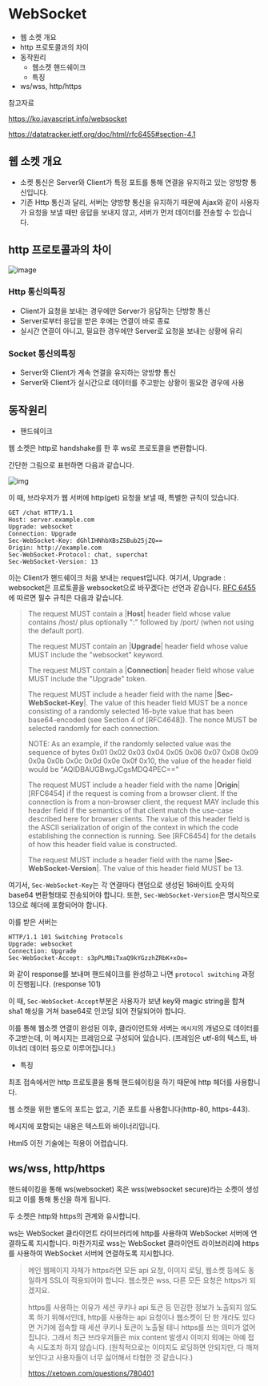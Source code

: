 # WebSocket

- 웹 소켓 개요
- http 프로토콜과의 차이
- 동작원리
  - 웹소켓 핸드쉐이크
  - 특징
- ws/wss, http/https



참고자료

https://ko.javascript.info/websocket

https://datatracker.ietf.org/doc/html/rfc6455#section-4.1

## 웹 소켓 개요

- 소켓 통신은 Server와 Client가 특정 포트를 통해 연결을 유지하고 있는 양방향 통신입니다.
- 기존 Http 통신과 달리, 서버는 양방향 통신을 유지하기 때문에 Ajax와 같이 사용자가 요청을 보낼 때만 응답을 보내지 않고, 서버가 먼저 데이터를 전송할 수 있습니다.



## http 프로토콜과의 차이

![image](https://user-images.githubusercontent.com/57826388/95358518-1ca49780-0904-11eb-9386-e4ecb76381d6.png)

### **Http 통신의특징**

- Client가 요청을 보내는 경우에만 Server가 응답하는 단방향 통신
- Server로부터 응답을 받은 후에는 연결이 바로 종료
- 실시간 연결이 아니고, 필요한 경우에만 Server로 요청을 보내는 상황에 유리



### **Socket 통신의특징**

- Server와 Client가 계속 연결을 유지하는 양방향 통신
- Server와 Client가 실시간으로 데이터를 주고받는 상황이 필요한 경우에 사용



## 동작원리

- 핸드쉐이크

웹 소켓은 http로 handshake를 한 후 ws로 프로토콜을 변환합니다.

간단한 그림으로 표현하면 다음과 같습니다.

![img](https://media.vlpt.us/images/pbg0205/post/ee268b65-79f0-4405-abcf-b939667b6116/%EC%9B%B9%20%EC%86%8C%EC%BC%93%20%EA%B0%84%EB%8B%A8%20%EC%A0%95%EB%A6%AC.PNG)

이 때, 브라우저가 웹 서버에 http(get) 요청을 보낼 때, 특별한 규칙이 있습니다.

```http
GET /chat HTTP/1.1
Host: server.example.com
Upgrade: websocket
Connection: Upgrade
Sec-WebSocket-Key: dGhlIHNhbXBsZSBub25jZQ==
Origin: http://example.com
Sec-WebSocket-Protocol: chat, superchat
Sec-WebSocket-Version: 13
```

이는 Client가 핸드쉐이크 처음 보내는 request입니다. 여기서, Upgrade : websocket은 프로토콜을 websocket으로 바꾸겠다는 선언과 같습니다. [RFC 6455](https://datatracker.ietf.org/doc/html/rfc6455#section-4.1)에 따르면 필수 규칙은 다음과 같습니다.

>
>
>The request MUST contain a |**Host**| header field whose value
>        contains /host/ plus optionally ":" followed by /port/ (when not
>        using the default port).
>
>The request MUST contain an |**Upgrade**| header field whose value
>        MUST include the "websocket" keyword.
>
>The request MUST contain a |**Connection**| header field whose value
>        MUST include the "Upgrade" token.
>
>The request MUST include a header field with the name
>        |**Sec-WebSocket-Key**|.  The value of this header field MUST be a
>        nonce consisting of a randomly selected 16-byte value that has
>        been base64-encoded (see Section 4 of [RFC4648]).  The nonce
>        MUST be selected randomly for each connection.
>
>NOTE: As an example, if the randomly selected value was the
>sequence of bytes 0x01 0x02 0x03 0x04 0x05 0x06 0x07 0x08 0x09
>0x0a 0x0b 0x0c 0x0d 0x0e 0x0f 0x10, the value of the header
>field would be "AQIDBAUGBwgJCgsMDQ4PEC=="
>
>The request MUST include a header field with the name |**Origin**|
>        [RFC6454] if the request is coming from a browser client.  If
>        the connection is from a non-browser client, the request MAY
>        include this header field if the semantics of that client match
>        the use-case described here for browser clients.  The value of
>        this header field is the ASCII serialization of origin of the
>        context in which the code establishing the connection is
>        running.  See [RFC6454] for the details of how this header field
>        value is constructed.
>
>The request MUST include a header field with the name
>        |**Sec-WebSocket-Version**|.  The value of this header field MUST be
>        13.

여기서, `Sec-WebSocket-Key`는 각 연결마다 랜덤으로 생성된 16바이트 숫자의 base64 변환형태로 전송되어야 합니다. 또한, `Sec-WebSocket-Version`은 명시적으로 13으로 헤더에 포함되어야 합니다.

이를 받은 서버는

```http
HTTP/1.1 101 Switching Protocols
Upgrade: websocket
Connection: Upgrade
Sec-WebSocket-Accept: s3pPLMBiTxaQ9kYGzzhZRbK+xOo=
```

와 같이 response를 보내며 핸드쉐이크를 완성하고 나면 `protocol switching` 과정이 진행됩니다. (response 101)

이 때, `Sec-WebSocket-Accept`부분은 사용자가 보낸 key와 magic string을 합쳐 sha1 해싱을 거쳐 base64로 인코딩 되어 전달되어야 합니다.



이를 통해 웹소켓 연결이 완성된 이후, 클라이언트와 서버는 `메시지`의 개념으로 데이터를 주고받는데, 이 메시지는 프레임으로 구성되어 있습니다. (프레임은 utf-8의 텍스트, 바이너리 데이터 등으로 이루어집니다.)



- 특징

최초 접속에서만 http 프로토콜을 통해 핸드쉐이킹을 하기 때문에 http 헤더를 사용합니다.

웹 소켓을 위한 별도의 포트는 없고, 기존 포트를 사용합니다(http-80, https-443).

메시지에 포함되는 내용은 텍스트와 바이너리입니다.

Html5 이전 기술에는 적용이 어렵습니다.



## ws/wss, http/https

핸드쉐이킹을 통해 ws(websocket) 혹은 wss(websocket secure)라는 소켓이 생성되고 이를 통해 통신을 하게 됩니다.

두 소켓은 http와 https의 관계와 유사합니다.

ws는 WebSocket 클라이언트 라이브러리에 http를 사용하여 WebSocket 서버에 연결하도록 지시합니다. 마찬가지로 wss는 WebSocket 클라이언트 라이브러리에 https를 사용하여 WebSocket 서버에 연결하도록 지시합니다.



> 메인 웹페이지 자체가 https라면 모든 api 요청, 이미지 로딩, 웹소켓 등에도 동일하게 SSL이 적용되어야 합니다. 웹소켓은 wss, 다른 모든 요청은 https가 되겠지요.
>
>  
>
> https를 사용하는 이유가 세션 쿠키나 api 토큰 등 민감한 정보가 노출되지 않도록 하기 위해서인데, http를 사용하는 api 요청이나 웹소켓이 단 한 개라도 있다면 거기에 접속할 때 세션 쿠키나 토큰이 노출될 테니 https를 쓰는 의미가 없어집니다. 그래서 최근 브라우저들은 mix content 발생시 이미지 외에는 아예 접속 시도조차 하지 않습니다. (원칙적으로는 이미지도 로딩하면 안되지만, 다 깨져보인다고 사용자들이 너무 싫어해서 타협한 것 같습니다.)
>
> https://xetown.com/questions/780401

